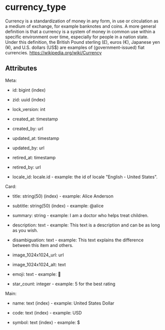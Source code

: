 # currency_type

Currency is a standardization of money in any form, in use or circulation as a medium of exchange, for example banknotes and coins.
A more general definition is that a currency is a system of money in common use within a specific environment over time, especially for people in a nation state.
Under this definition, the British Pound sterling (£), euros (€), Japanese yen (¥), and U.S. dollars (US$) are examples of (government-issued) fiat currencies. 
https://wikipedia.org/wiki/Currency



## Attributes

Meta:

  * id: bigint (index)

  * zid: uuid (index)

  * lock_version: int

  * created_at: timestamp

  * created_by: url

  * updated_at: timestamp

  * updated_by: url

  * retired_at: timestamp

  * retired_by: url

  * locale_id: locale.id - example: the id of locale "English - United States".


Card:

  * title: string(50) (index) - example: Alice Anderson


  * subtitle: string(50) (index) - example: @alice


  * summary: string - example: I am a doctor who helps treat children.


  * description: text - example: This text is a description and can be as long as you wish.


  * disambiguation: text - example: This text explains the difference between this item and others.


  * image_1024x1024_url: url

  * image_1024x1024_alt: text

  * emoji: text - example: 🚀


  * star_count: integer - example: 5 for the best rating


Main:

  * name: text (index) - example: United States Dollar


  * code: text (index) - example: USD


  * symbol: text (index) - example: $


